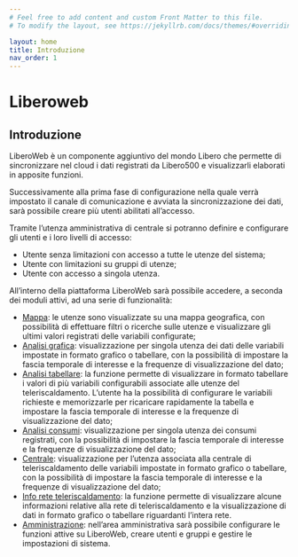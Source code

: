 ```yaml
---
# Feel free to add content and custom Front Matter to this file.
# To modify the layout, see https://jekyllrb.com/docs/themes/#overriding-theme-defaults

layout: home
title: Introduzione
nav_order: 1
---
```


# Liberoweb

## Introduzione

LiberoWeb è un componente aggiuntivo del mondo Libero che permette di sincronizzare nel cloud i dati registrati da Libero500 e visualizzarli elaborati in apposite funzioni.

Successivamente alla prima fase di configurazione nella quale verrà impostato il canale di comunicazione e avviata la sincronizzazione dei dati, sarà possibile creare più utenti abilitati all’accesso.

Tramite l’utenza amministrativa di centrale si potranno definire e configurare gli utenti e i loro livelli di accesso:

* Utente senza limitazioni con accesso a tutte le utenze del sistema;
* Utente con limitazioni su gruppi di utenze;
* Utente con accesso a singola utenza.

All’interno della piattaforma LiberoWeb sarà possibile accedere, a seconda dei moduli attivi, ad una serie di funzionalità:

* [Mappa](/mappa): le utenze sono visualizzate su una mappa geografica, con possibilità di effettuare filtri o ricerche sulle utenze e visualizzare gli ultimi valori registrati delle variabili configurate;
* [Analisi grafica](/analisi-grafica): visualizzazione per singola utenza dei dati delle variabili impostate in formato grafico o tabellare, con la possibilità di impostare la fascia temporale di interesse e la frequenze di visualizzazione del dato;
* [Analisi tabellare](/analisi-tabellare): la funzione permette di visualizzare in formato tabellare i valori di più variabili configurabili associate alle utenze del teleriscaldamento. L’utente ha la possibilità di configurare le variabili richieste e memorizzarle per ricaricare rapidamente la tabella e impostare la fascia temporale di interesse e la frequenze di visualizzazione del dato;
* [Analisi consumi](/analisi-consumi): visualizzazione per singola utenza dei consumi registrati, con la possibilità di impostare la fascia temporale di interesse e la frequenze di visualizzazione del dato;
* [Centrale](/centrale): visualizzazione per l’utenza associata alla centrale di teleriscaldamento delle variabili impostate in formato grafico o tabellare, con la possibilità di impostare la fascia temporale di interesse e la frequenze di visualizzazione del dato;
* [Info rete teleriscaldamento](/info-rete-teleriscaldamento): la funzione permette di visualizzare alcune informazioni relative alla rete di teleriscaldamento e la visualizzazione di dati in formato grafico o tabellare riguardanti l’intera rete.
* [Amministrazione](/amministrazione): nell’area amministrativa sarà possibile configurare le funzioni attive su LiberoWeb, creare utenti e gruppi e gestire le impostazioni di sistema.
